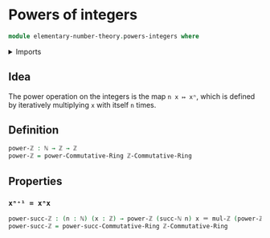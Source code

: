 # Powers of integers

```agda
module elementary-number-theory.powers-integers where
```

<details><summary>Imports</summary>

```agda
open import elementary-number-theory.commutative-ring-of-integers
open import elementary-number-theory.integers
open import elementary-number-theory.multiplication-integers
open import elementary-number-theory.natural-numbers
open import foundation.identity-types
open import foundation.universe-levels
open import commutative-algebra.commutative-rings
open import commutative-algebra.powers-of-elements-commutative-rings
open import ring-theory.powers-of-elements-rings
```

</details>

## Idea

The power operation on the integers is the map `n x ↦ xⁿ`, which is defined by iteratively multiplying `x` with itself `n` times.

## Definition

```agda
power-ℤ : ℕ → ℤ → ℤ
power-ℤ = power-Commutative-Ring ℤ-Commutative-Ring
```

## Properties

### `xⁿ⁺¹ = xⁿx`

```agda
power-succ-ℤ : (n : ℕ) (x : ℤ) → power-ℤ (succ-ℕ n) x ＝ mul-ℤ (power-ℤ n x) x
power-succ-ℤ = power-succ-Commutative-Ring ℤ-Commutative-Ring
```
